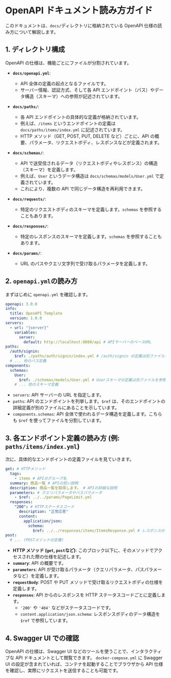 # OpenAPI ドキュメント読み方ガイド

このドキュメントは、`docs/`ディレクトリに格納されている OpenAPI 仕様の読み方について解説します。

## 1. ディレクトリ構成

OpenAPI の仕様は、機能ごとにファイルが分割されています。

- **`docs/openapi.yml`**:

  - API 全体の定義の起点となるファイルです。
  - サーバー情報、認証方式、そして各 API エンドポイント（パス）やデータ構造（スキーマ）への参照が記述されています。

- **`docs/paths/`**:

  - 各 API エンドポイントの具体的な定義が格納されています。
  - 例えば、`/items` というエンドポイントの定義は `docs/paths/items/index.yml` に記述されています。
  - HTTP メソッド（GET, POST, PUT, DELETE など）ごとに、API の概要、パラメータ、リクエストボディ、レスポンスなどが定義されます。

- **`docs/schemas/`**:

  - API で送受信されるデータ（リクエストボディやレスポンス）の構造（スキーマ）を定義します。
  - 例えば、`User` というデータ構造は `docs/schemas/models/User.yml` で定義されています。
  - これにより、複数の API で同じデータ構造を再利用できます。

- **`docs/requests/`**:

  - 特定のリクエストボディのスキーマを定義します。`schemas` を参照することもあります。

- **`docs/responses/`**:

  - 特定のレスポンスのスキーマを定義します。`schemas` を参照することもあります。

- **`docs/params/`**:
  - URL のパスやクエリ文字列で受け取るパラメータを定義します。

## 2. `openapi.yml`の読み方

まずはじめに `openapi.yml` を確認します。

```yaml
openapi: 3.0.0
info:
  title: OpenAPI Template
  version: 1.0.0
servers:
  - url: "{server}"
    variables:
      server:
        default: http://localhost:8080/api # APIサーバーのベースURL
paths:
  /auth/signin:
    $ref: ./paths/auth/signin/index.yml # /auth/signin の定義は別ファイルを参照
  # ... 他のパス定義
components:
  schemas:
    User:
      $ref: ./schemas/models/User.yml # Userスキーマの定義は別ファイルを参照
    # ... 他のスキーマ定義
```

- `servers`: API サーバーの URL を指定します。
- `paths`: API のエンドポイントを列挙します。`$ref` は、そのエンドポイントの詳細定義が別のファイルにあることを示しています。
- `components.schemas`: API 全体で使われるデータ構造を定義します。こちらも `$ref` を使ってファイルを分割しています。

## 3. 各エンドポイント定義の読み方 (例: `paths/items/index.yml`)

次に、具体的なエンドポイントの定義ファイルを見ていきます。

```yaml
get: # HTTPメソッド
  tags:
    - items # APIのグループ名
  summary: 商品一覧 # APIの短い説明
  description: 商品一覧を取得します。 # APIの詳細な説明
  parameters: # クエリパラメータやパスパラメータ
    - $ref: ../../params/PageLimit.yml
  responses:
    "200": # HTTPステータスコード
      description: "正常応答"
      content:
        application/json:
          schema:
            $ref: ../../responses/items/ItemsResponse.yml # レスポンスのデータ構造
post:
  # ... (POSTメソッドの定義)
```

- **HTTP メソッド (`get`, `post`など)**: このブロック以下に、そのメソッドでアクセスされた際の仕様を記述します。
- **`summary`**: API の概要です。
- **`parameters`**: API が受け取るパラメータ（クエリパラメータ、パスパラメータなど）を定義します。
- **`requestBody`**: POST や PUT メソッドで受け取るリクエストボディの仕様を定義します。
- **`responses`**: API からのレスポンスを HTTP ステータスコードごとに定義します。
  - `'200'` や `'404'` などがステータスコードです。
  - `content.application/json.schema`: レスポンスボディのデータ構造を `$ref` で参照しています。

## 4. Swagger UI での確認

OpenAPI の仕様は、Swagger UI などのツールを使うことで、インタラクティブな API ドキュメントとして閲覧できます。
`docker-compose.yml` に Swagger UI の設定が含まれていれば、コンテナを起動することでブラウザから API 仕様を確認し、実際にリクエストを送信することも可能です。
